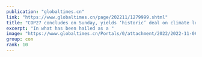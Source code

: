 ```yaml
---
publication: "globaltimes.cn"
link: "https://www.globaltimes.cn/page/202211/1279999.shtml"
title: "COP27 concludes on Sunday, yields ‘historic’ deal on climate loss and damage  "
excerpt: "In what has been hailed as a "
image: "https://www.globaltimes.cn/Portals/0/attachment/2022/2022-11-06/8f25207c-64e3-4e1d-bfd1-ba3da6750b77_s.jpeg"
group: con
rank: 10
---
```

